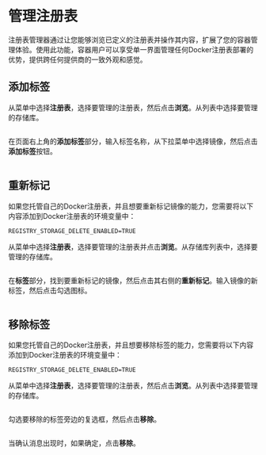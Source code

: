 # 管理注册表

注册表管理器通过让您能够浏览已定义的注册表并操作其内容，扩展了您的容器管理体验。使用此功能，容器用户可以享受单一界面管理任何Docker注册表部署的优势，提供跨任何提供商的一致外观和感觉。

## 添加标签

从菜单中选择**注册表**，选择要管理的注册表，然后点击**浏览**。从列表中选择要管理的存储库。

<figure><img src="..//assets/2.15-registries-manage.gif" alt=""><figcaption></figcaption></figure>

在页面右上角的**添加标签**部分，输入标签名称，从下拉菜单中选择镜像，然后点击**添加标签**按钮。

<figure><img src="..//assets/2.15-registries-manage-addtag.png" alt=""><figcaption></figcaption></figure>

## 重新标记

如果您托管自己的Docker注册表，并且想要重新标记镜像的能力，您需要将以下内容添加到Docker注册表的环境变量中：

`REGISTRY_STORAGE_DELETE_ENABLED=TRUE`

从菜单中选择**注册表**，选择要管理的注册表并点击**浏览**。从存储库列表中，选择要管理的存储库。

<figure><img src="..//assets/2.15-registries-manage.gif" alt=""><figcaption></figcaption></figure>

在**标签**部分，找到要重新标记的镜像，然后点击其右侧的**重新标记**。输入镜像的新标签，然后点击勾选图标。

<figure><img src="..//assets/2.15-registries-manage-retag.png" alt=""><figcaption></figcaption></figure>

## 移除标签

如果您托管自己的Docker注册表，并且想要移除标签的能力，您需要将以下内容添加到Docker注册表的环境变量中：

`REGISTRY_STORAGE_DELETE_ENABLED=TRUE`

从菜单中选择**注册表**，选择要管理的注册表，然后点击**浏览**。从列表中选择要管理的存储库。

<figure><img src="..//assets/2.15-registries-manage.gif" alt=""><figcaption></figcaption></figure>

勾选要移除的标签旁边的复选框，然后点击**移除**。

<figure><img src="..//assets/2.15-registries-manage-removetag.gif" alt=""><figcaption></figcaption></figure>

当确认消息出现时，如果确定，点击**移除**。
